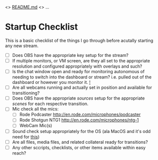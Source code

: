 <> [README.md](README.md) <> ...

# Startup Checklist

This is a basic checklist of the things I go through before acutally starting any new stream.

 - [ ] Does OBS have the appropriate key setup for the stream?
 - [ ] If multiple monitors, or VM screen, are they all set to the appropriate resolution and configured appropriately with overlays and such?
 - [ ] Is the chat window open and ready for monitoring autonomous of needing to switch into the dashboard or stream? i.e. pulled out of the dashboard or however you monitor it. [!]()
 - [ ] Are all webcams running and actually set in position and available for transitioning?
 - [ ] Does OBS have the appropriate *sources* setup for the appropriate *scenes* for each respective transition.
 - [ ] Mic check all the mics:
    - [ ] Rode Podcaster http://en.rode.com/microphones/podcaster
    - [ ] Rode Shotgun NTG1 http://en.rode.com/microphones/ntg-1
    - [ ] WebCam Mic(s)
 - [ ] Sound check setup appropriately for the OS (ala MacOS and it's odd need for [this](https://obsproject.com/forum/resources/os-x-capture-audio-with-ishowu-audio-capture.505/))
- [ ] Are all files, media files, and related collateral ready for transitions?
- [ ] Any other sccripts, checklists, or other items available within easy reach?
